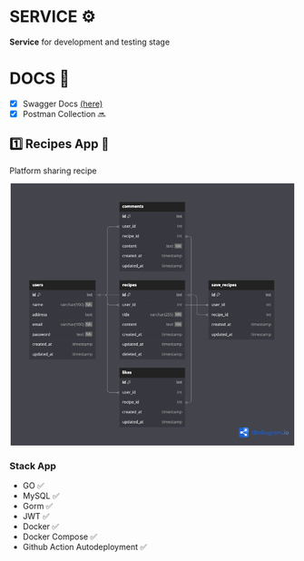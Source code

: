 # SERVICE ⚙️
<b>Service</b> for development and testing stage

# DOCS 📖
- [x] Swagger Docs <a href="https://service.pace11.my.id/swagger/index.html" target="_blank">(here)</a>
- [x] Postman Collection 🔜

## 1️⃣ Recipes App 🍲
Platform sharing recipe
<div style="text-align:center;"><img src="./Recipes.png" width="500" /></div>
<h3>Stack App</h3>
<ul>
<li>GO ✅</li>
<li>MySQL ✅</li>
<li>Gorm ✅</li>
<li>JWT ✅</li>
<li>Docker ✅</li>
<li>Docker Compose ✅</li>
<li>Github Action Autodeployment ✅</li>
</ul>